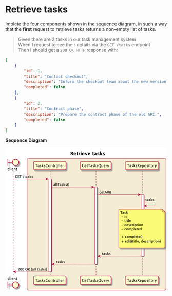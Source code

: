 # Retrieve tasks

Implete the four components shown in the sequence diagram, in such a way that the **first** request to retrieve tasks returns a non-empty list of tasks.

> Given there are 2 tasks in our task management system <br/>
> When I request to see their details via the `GET /tasks` endpoint <br/>
> Then I should get a `200 OK HTTP` response with: <br/>

```JSON
[
    {
        "id": 1,
        "title": "Contact checkout",
        "description": "Inform the checkout team about the new version of our API.",
        "completed": false
    },
    {
        "id": 2,
        "title": "Contract phase",
        "description": "Prepare the contract phase of the old API.",
        "completed": false
    }
]
```

**Sequence Diagram**

![Retrieve tasks sequence diagram][1]

[1]: ../resources/1-retrieve-tasks.png
